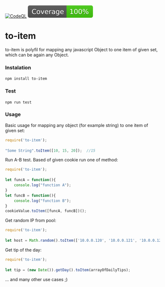 [![CodeQL](https://github.com/pavlikm/to-item/actions/workflows/codeql-analysis.yml/badge.svg)](https://github.com/pavlikm/to-item/actions/workflows/codeql-analysis.yml)
![Coverage](https://github.com/pavlikm/to-item/raw/master/public/badge.svg)

# to-item
to-item is polyfil for mapping any javascript Object to one item of given set, which can be again any Object.

### Instalation
```npm install to-item```

### Test
```npm run test```

### Usage
Basic usage for mapping any object (for example string) to one item of given set:
```javascript
require('to-item');

"Some String".toItem([10, 15, 20]);  //15
```
Run A-B test. Based of given cookie run one of method:
```javascript
require('to-item');

let funcA = function(){
    console.log("function A");
}
let funcB = function(){
    console.log("function B");
}
cookieValue.toItem([funcA, funcB])();
```
Get random IP from pool:
```javascript
require('to-item');

let host = Math.random().toItem(['10.0.0.120', '10.0.0.121', '10.0.0.122']);
```
Get tip of the day:
```javascript
require('to-item');

let tip = (new Date()).getDay().toItem(arrayOfDailyTips);

```
... and many other use cases ;)